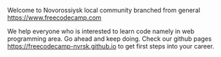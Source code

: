 Welcome to Novorossiysk local community branched from general https://www.freecodecamp.com

We help everyone who is interested to learn code namely in web programming area. Go ahead and keep doing.
Check our github pages https://freecodecamp-nvrsk.github.io to get first steps into your career.

